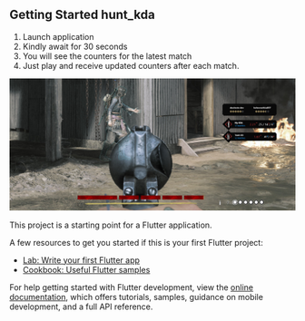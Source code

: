 ## Getting Started hunt_kda

1. Launch application
2. Kindly await for 30 seconds
3. You will see the counters for the latest match
4. Just play and receive updated counters after each match.

![plot](./screens/stream_banner.jpg)



This project is a starting point for a Flutter application.

A few resources to get you started if this is your first Flutter project:

- [Lab: Write your first Flutter app](https://docs.flutter.dev/get-started/codelab)
- [Cookbook: Useful Flutter samples](https://docs.flutter.dev/cookbook)

For help getting started with Flutter development, view the
[online documentation](https://docs.flutter.dev/), which offers tutorials,
samples, guidance on mobile development, and a full API reference.
